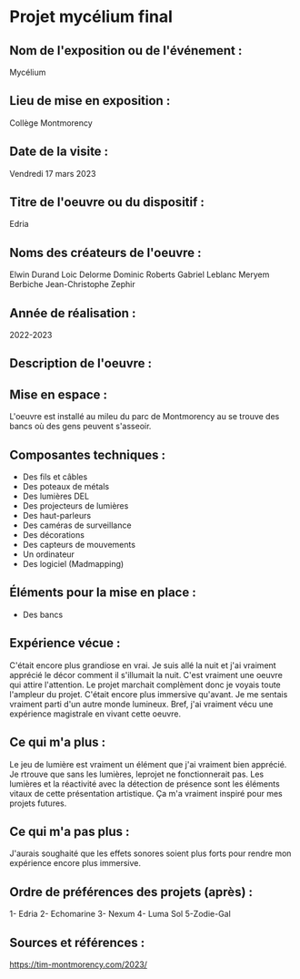 # Projet mycélium final

## Nom de l'exposition ou de l'événement :
Mycélium 

## Lieu de mise en exposition :
Collège Montmorency

## Date de la visite :
Vendredi 17 mars 2023

## Titre de l'oeuvre ou du dispositif :
Edria

## Noms des créateurs de l'oeuvre :
Elwin Durand Loic Delorme Dominic Roberts Gabriel Leblanc Meryem Berbiche Jean-Christophe Zephir

## Année de réalisation :
2022-2023
## Description de l'oeuvre :


## Mise en espace :
L'oeuvre est installé au mileu du parc de Montmorency au se trouve des bancs où des gens peuvent s'asseoir.

## Composantes techniques :
- Des fils et câbles
- Des poteaux de métals
- Des lumières DEL
- Des projecteurs de lumières
- Des haut-parleurs 
- Des caméras de surveillance
- Des décorations
- Des capteurs de mouvements 
- Un ordinateur
- Des logiciel (Madmapping)

## Éléments pour la mise en place :
- Des bancs
 
 ## Expérience vécue :
 C'était encore plus grandiose en vrai. Je suis allé la nuit et j'ai vraiment apprécié le décor comment il s'illumait la nuit. C'est vraiment  une oeuvre qui attire l'attention. Le projet marchait complèment donc je voyais toute l'ampleur du projet. C'était encore plus immersive qu'avant. Je me sentais vraiment parti d'un autre monde lumineux. Bref, j'ai vraiment vécu une expérience magistrale en vivant cette oeuvre.
 ## Ce qui m'a plus :
 Le jeu de lumière est vraiment un élément que j'ai vraiment bien apprécié. Je rtrouve que sans les lumières, leprojet ne fonctionnerait pas. Les lumières et la réactivité avec la détection de présence sont les éléments vitaux de cette présentation artistique. Ça m'a vraiment inspiré pour mes projets futures. 
 ## Ce qui m'a pas plus :
 J'aurais soughaité que les effets sonores soient plus forts pour rendre mon expérience encore plus immersive. 
 ## Ordre de préférences des projets (après) :
1- Edria
2- Echomarine
3- Nexum
4- Luma Sol
5-Zodie-Gal
 
 ## Sources et références :
https://tim-montmorency.com/2023/

